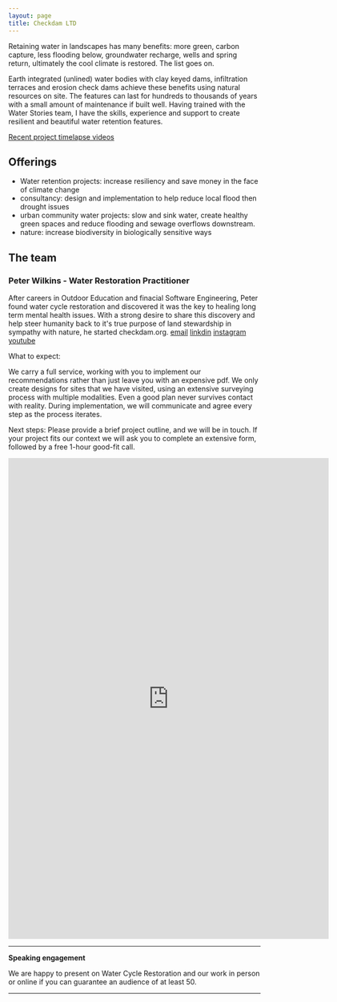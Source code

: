 ```yaml
---
layout: page
title: Checkdam LTD
---
```


Retaining water in landscapes has many benefits: more green, carbon capture, less flooding below, groundwater recharge, wells and spring return, ultimately the cool climate is restored. The list goes on.

Earth integrated (unlined) water bodies with clay keyed dams, infiltration terraces and erosion check dams achieve these benefits using natural resources on site. The features can last for hundreds to thousands of years with a small amount of maintenance if built well. Having trained with the Water Stories team, I have the skills, experience and support to create resilient and beautiful water retention features.

[Recent project timelapse videos](https://youtube.com/playlist?list=PLWRmtdYG5ShzF0t1OE2Ap93SffnBMdiMd&si=EqK-WgnqsMPze0Vvw)

## Offerings
 - Water retention projects: increase resiliency and save money in the face of climate change
 - consultancy: design and implementation to help reduce local flood then drought issues
 - urban community water projects: slow and sink water, create healthy green spaces and reduce flooding and sewage overflows downstream.
 - nature: increase biodiversity in biologically sensitive ways

## The team

### Peter Wilkins - Water Restoration Practitioner

After careers in Outdoor Education and finacial Software Engineering, Peter found water cycle restoration and discovered it was the key to healing long term mental health issues.
With a strong desire to share this discovery and help steer humanity back to it's true purpose of land stewardship in sympathy with nature, he started checkdam.org.
[email](mailto:info@checkdam.co.uk)
[linkdin](www.linkedin.com/in/peter-wilkins-2759b6146)
[instagram](https://www.instagram.com/peter_checkdam_org/)
[youtube](https://www.youtube.com/@peter_checkdam_org/playlists)

 What to expect:

 We carry a full service, working with you to implement our recommendations rather than just leave you with an expensive pdf.
 We only create designs for sites that we have visited, using an extensive surveying process with multiple modalities.
 Even a good plan never survives contact with reality. During implementation, we will communicate and agree every step as the process iterates.

 Next steps:
 Please provide a brief project outline, and we will be in touch.
 If your project fits our context we will ask you to complete an extensive form, followed by a free 1-hour good-fit call.

<iframe src="https://docs.google.com/forms/d/e/1FAIpQLSdVVlKQMe_ONcZr599HXd8HjdqNnZv0tgRzUsvY9P44wguoRA/viewform?embedded=true" width="640" height="959" frameborder="0" marginheight="0" marginwidth="0">Loading…</iframe>


----------------

**Speaking engagement**

We are happy to present on Water Cycle Restoration and our work in person or online if you can guarantee an audience of at least 50.

---------------